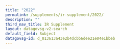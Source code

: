```yaml
---
title: "2022"
permalink: /supplements/ir-supplement/2022/
description: ""
third_nav_title: IR Supplement
layout: datagovsg-v2-search
default_field: Subject
datagovsg-id: d_013613a43e2b4dcbb6dee21e04e1bbeb
---
```

